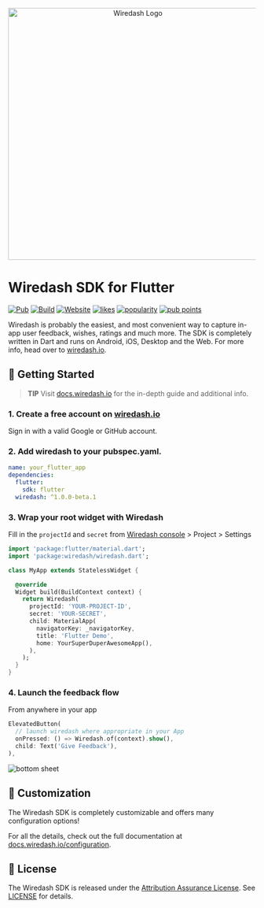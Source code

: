 <p align="center">  
<img src="https://raw.githubusercontent.com/wiredashio/wiredash-sdk/master/.github/logo.svg?sanitize=true" width="512px" alt="Wiredash Logo">
</p>

# Wiredash SDK for Flutter

[![Pub](https://img.shields.io/pub/v/wiredash.svg)](https://pub.dartlang.org/packages/wiredash)
[![Build](https://img.shields.io/github/workflow/status/wiredashio/wiredash-sdk/Static%20Analysis)](https://github.com/wiredashio/wiredash-sdk/actions)
[![Website](https://img.shields.io/badge/website-wiredash.io-blue.svg)](https://wiredash.io/)
[![likes](https://badges.bar/wiredash/likes)](https://pub.dev/packages/wiredash/score)
[![popularity](https://badges.bar/wiredash/popularity)](https://pub.dev/packages/wiredash/score)
[![pub points](https://badges.bar/wiredash/pub%20points)](https://pub.dev/packages/wiredash/score) 
  
Wiredash is probably the easiest, and most convenient way to capture in-app user feedback, wishes, ratings and much more. The SDK is completely written in Dart and runs on Android, iOS, Desktop and the Web. For more info, head over to [wiredash.io](https://wiredash.io). 
  
## 🚀 Getting Started

> **TIP**  Visit [docs.wiredash.io](https://docs.wiredash.io/guide/#integrating-wiredash-in-your-app) for the in-depth guide and additional info.

### 1. Create a free account on [wiredash.io](https://console.wiredash.io)

Sign in with a valid Google or GitHub account.

### 2. Add wiredash to your pubspec.yaml.

```yaml
name: your_flutter_app
dependencies:
  flutter:
    sdk: flutter
  wiredash: ^1.0.0-beta.1
```

### 3. Wrap your root widget with Wiredash

Fill in the `projectId` and `secret` from [Wiredash console](https://console.wiredash.io) > Project > Settings

```dart
import 'package:flutter/material.dart';
import 'package:wiredash/wiredash.dart';

class MyApp extends StatelessWidget {

  @override
  Widget build(BuildContext context) {
    return Wiredash(
      projectId: 'YOUR-PROJECT-ID',
      secret: 'YOUR-SECRET',
      child: MaterialApp(
        navigatorKey: _navigatorKey,
        title: 'Flutter Demo',
        home: YourSuperDuperAwesomeApp(),
      ),
    );
  }
}
```

### 4. Launch the feedback flow

From anywhere in your app

```dart
ElevatedButton(
  // launch wiredash where appropriate in your App 
  onPressed: () => Wiredash.of(context).show(),
  child: Text('Give Feedback'),
),
```

![bottom sheet](https://deploy-preview-4--wiredash-docs.netlify.app/assets/img/wiredash-sample-app-side-by-side-start.09e3b5f2.png)

## 🎨 Customization

The Wiredash SDK is completely customizable and offers many configuration options!

For all the details, check out the full documentation at [docs.wiredash.io/configuration](https://docs.wiredash.io/configuration/).

## 📃 License  
  
The Wiredash SDK is released under the [Attribution Assurance License](https://opensource.org/licenses/AAL). See [LICENSE](https://github.com/wiredashio/wiredash-sdk/blob/master/LICENSE) for details.
